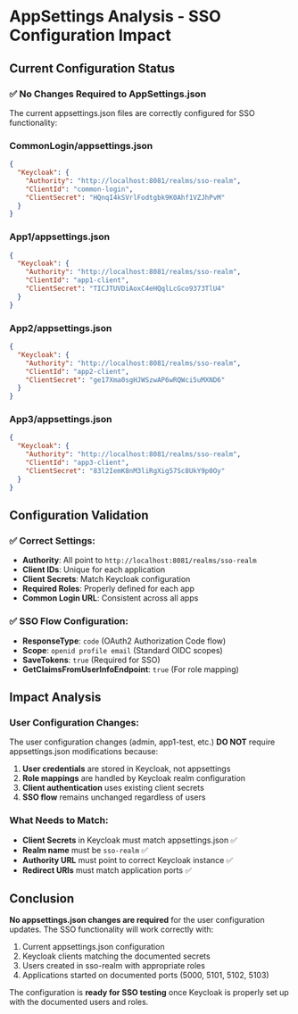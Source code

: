 # AppSettings Analysis - SSO Configuration Impact

## Current Configuration Status

### ✅ No Changes Required to AppSettings.json

The current appsettings.json files are correctly configured for SSO functionality:

### CommonLogin/appsettings.json
```json
{
  "Keycloak": {
    "Authority": "http://localhost:8081/realms/sso-realm",
    "ClientId": "common-login",
    "ClientSecret": "HQnqI4kSVrlFodtgbk9K0Ahf1VZJhPvM"
  }
}
```

### App1/appsettings.json
```json
{
  "Keycloak": {
    "Authority": "http://localhost:8081/realms/sso-realm",
    "ClientId": "app1-client", 
    "ClientSecret": "TICJTUVDiAoxC4eHQqlLcGco9373TlU4"
  }
}
```

### App2/appsettings.json
```json
{
  "Keycloak": {
    "Authority": "http://localhost:8081/realms/sso-realm",
    "ClientId": "app2-client",
    "ClientSecret": "ge17Xma0sgHJWSzwAP6wRQWci5uMXND6"
  }
}
```

### App3/appsettings.json
```json
{
  "Keycloak": {
    "Authority": "http://localhost:8081/realms/sso-realm", 
    "ClientId": "app3-client",
    "ClientSecret": "83l2IemK8nM3liRgXig57Sc8UkY9p0Oy"
  }
}
```

## Configuration Validation

### ✅ Correct Settings:
- **Authority**: All point to `http://localhost:8081/realms/sso-realm`
- **Client IDs**: Unique for each application
- **Client Secrets**: Match Keycloak configuration
- **Required Roles**: Properly defined for each app
- **Common Login URL**: Consistent across all apps

### ✅ SSO Flow Configuration:
- **ResponseType**: `code` (OAuth2 Authorization Code flow)
- **Scope**: `openid profile email` (Standard OIDC scopes)
- **SaveTokens**: `true` (Required for SSO)
- **GetClaimsFromUserInfoEndpoint**: `true` (For role mapping)

## Impact Analysis

### User Configuration Changes:
The user configuration changes (admin, app1-test, etc.) **DO NOT** require appsettings.json modifications because:

1. **User credentials** are stored in Keycloak, not appsettings
2. **Role mappings** are handled by Keycloak realm configuration
3. **Client authentication** uses existing client secrets
4. **SSO flow** remains unchanged regardless of users

### What Needs to Match:
- **Client Secrets** in Keycloak must match appsettings.json ✅
- **Realm name** must be `sso-realm` ✅  
- **Authority URL** must point to correct Keycloak instance ✅
- **Redirect URIs** must match application ports ✅

## Conclusion

**No appsettings.json changes are required** for the user configuration updates. The SSO functionality will work correctly with:

1. Current appsettings.json configuration
2. Keycloak clients matching the documented secrets
3. Users created in sso-realm with appropriate roles
4. Applications started on documented ports (5000, 5101, 5102, 5103)

The configuration is **ready for SSO testing** once Keycloak is properly set up with the documented users and roles.